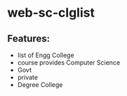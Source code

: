 # web-sc-clglist
## Features:
- list of Engg College
- course provides Computer Science
- Govt 
- private
- Degree College
